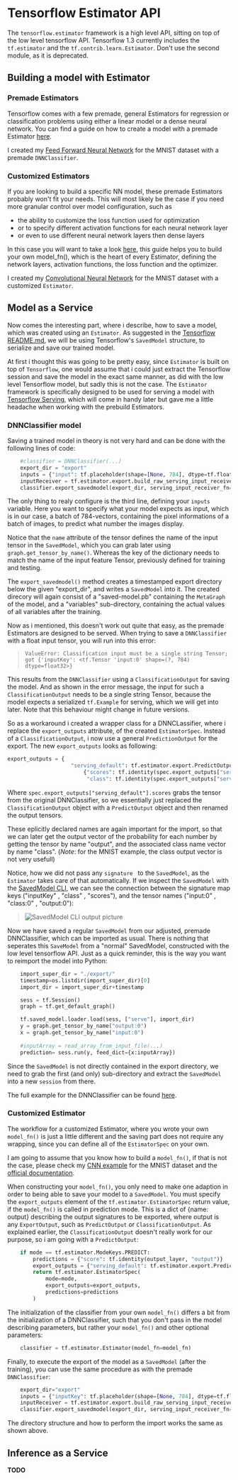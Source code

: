# Tensorflow Estimator API

The `tensorflow.estimator` framework is a high level API, sitting on top of the low level tensorflow API. Tensorflow 1.3 currently includes the `tf.estimator` and the `tf.contrib.learn.Estimator`. Don't use the second module, as it is deprecated.  
## Building a model with Estimator
### Premade  Estimators
Tensorflow comes with a few premade, general Estimators for regression or classification problems using either a linear model or a dense neural network. You can find a guide on how to create a model with a premade Estimator [here](https://www.tensorflow.org/programmers_guide/estimators). 

I created my [Feed Forward Neural Network](https://github.com/Matleo/MLPython2Java/tree/develop/Maschine%20Learning/NeuralNetwork/Estimator/MNISTClassifier/FFNN) for the MNIST dataset with a premade `DNNClassifier`.

### Customized  Estimators
If you are looking to build a specific NN model, these premade Estimators probably won't fit your needs. This will most likely be the case if you need more granular control over model configuration, such as 
* the ability to customize the loss function used for optimization
* or to specify different activation functions for each neural network layer
* or even to use different neural network layers then dense layers

In this case you will want to take a look [here](https://www.tensorflow.org/extend/estimators), this guide helps you to build your own model_fn(), which is the heart of every Estimator, defining the network layers, activation functions, the loss function and the optimizer.

I created my [Convolutional Neural Network](https://github.com/Matleo/MLPython2Java/tree/develop/Maschine%20Learning/NeuralNetwork/Estimator/MNISTClassifier/CNN) for the MNIST dataset with a customized `Estimator`.

## Model as a Service
Now comes the interesting part, where i describe, how to save a model, which was created using an `Estimator`. As suggested in the [Tensorflow README.md](https://github.com/Matleo/MLPython2Java/tree/develop/Maschine%20Learning/NeuralNetwork/Tensorflow/MNISTClassifier), we will be using Tensorflow's `SavedModel` structure, to serialize and save our trained model. 

At first i thought this was going to be pretty easy, since `Estimator` is built on top of `Tensorflow`, one would assume that i could just extract the Tensorflow session and save the model in the exact same manner, as did with the low level Tensorflow model, but sadly this is not the case. The `Estimator` framework is specifically designed to be used for serving a model with [Tensorflow Serving](https://www.tensorflow.org/serving/), which will come in handy later but gave me a little headache when working with the prebuild Estimators.

### DNNClassifier model
Saving a trained model in theory is not very hard and can be done with the following lines of code: 
```python
    #classifier = DNNClassifier(...)
    export_dir = "export"
    inputs = {"input": tf.placeholder(shape=[None, 784], dtype=tf.float32, name="input")}
    inputReceiver = tf.estimator.export.build_raw_serving_input_receiver_fn(inputs)
    classifier.export_savedmodel(export_dir, serving_input_receiver_fn=inputReceiver)
```
The only thing to realy configure is the third line, defining your `inputs` variable. Here you want to specify what your model expects as input, which is in our case, a batch of 784-vectors, containing the pixel informations of a batch of images, to predict what number the images display. 

Notice that the `name` attribute of the tensor defines the name of the input tensor in the `SavedModel`, which you can grab later using `graph.get_tensor_by_name()`. Whereas the key of the dictionary needs to match the name of the input feature Tensor, previously defined for training and testing. 

The `export_savedmodel()` method creates a timestamped export directory below the given "export_dir", and writes a `SavedModel` into it. The created direcory will again consist of a "saved-model.pb" containing the `MetaGraph` of the model, and a "variables" sub-directory, containing the actual values of all variables after the training.


Now as i mentioned, this doesn't work out quite that easy, as the premade Estimators are designed to be served. When trying to save a `DNNClassifier` with a float input tensor, you will run into this error: 

>`ValueError: Classification input must be a single string Tensor; got {'inputKey': <tf.Tensor 'input:0' shape=(?, 784) dtype=float32>}`

This results from the `DNNClassifier` using a `ClassificationOutput` for saving the model. And as shown in the error message, the input for such a `ClassificationOutput` needs to be a single string Tensor, because the model expects a serialized `tf.Example` for serving, which we will get into later. Note that this behaviour might change in future versions.

So as a workaround i created a wrapper class for a DNNCLassifier, where i replace the `export_outputs` attribute, of the created `EstimatorSpec`. Instead of a `ClassificationOutput`, i now use a general `PredictionOutput` for the export. The new `export_outputs` looks as following:
```python
export_outputs = {
                    "serving_default": tf.estimator.export.PredictOutput(
                        {"scores": tf.identity(spec.export_outputs["serving_default"].scores,"output"),
                         "class": tf.identity(spec.export_outputs["serving_default"].classes,"class")})}
```
Where `spec.export_outputs["serving_default"].scores` grabs the tensor from the original DNNClassifier, so we essentially just replaced the `ClassificationOutput` object with a `PredictOutput` object and then renamed the output tensors. 

These eplicitly declared names are again important for the import, so that we can later get the output vector of the probability for each number by getting the tensor by name "output", and the associated class name vector by name "class". (*Note*: for the MNIST example, the class output vector is not very usefull)

Notice, how we did not pass any `signature ` to the `SavedModel`, as the `Estimator` takes care of that automatically. If we inspect the `SavedModel` with the [SavedModel CLI](https://www.tensorflow.org/programmers_guide/saved_model#cli_to_inspect_and_execute_savedmodel), we can see the connection between the signature map keys ("inputKey" , "class" , "scores"), and the tensor names ("input:0" , "class:0" , "output:0"):

> ![SavedModel CLI output picture](https://github.com/Matleo/MLPython2Java/blob/develop/Maschine%20Learning/NeuralNetwork/Estimator/MNISTClassifier/FFNN/SavedModelCLI_example.png)


Now we have saved a regular `SavedModel` from our adjusted, premade DNNClassifier, which can be imported as usual. There is nothing that seperates this `SaveModel` from a "normal" SavedModel, constructed with the low level tensorflow API. Just as a quick reminder, this is the way you want to reimport the model into Python:
```python
    import_super_dir = "./export/"
    timestamp=os.listdir(import_super_dir)[0]
    import_dir = import_super_dir+timestamp

    sess = tf.Session()
    graph = tf.get_default_graph()

    tf.saved_model.loader.load(sess, ["serve"], import_dir)
    y = graph.get_tensor_by_name("output:0")
    x = graph.get_tensor_by_name("input:0")
    
    #inputArray = read_array_from_input_file(...)
    prediction= sess.run(y, feed_dict={x:inputArray})

```
Since the `SavedModel` is not directly contained in the export directory, we need to grab the first (and only) sub-directory and extract the `SavedModel` into a new `session` from there. 

The full example for the DNNClassifier can be found [here](https://github.com/Matleo/MLPython2Java/tree/develop/Maschine%20Learning/NeuralNetwork/Estimator/MNISTClassifier/FFNN).

### Customized Estimator
The workflow for a customized Estimator, where you wrote your own `model_fn()` is just a little different and the saving part does not require any wrapping, since you can define all of the `EstimatorSpec` on your own. 

I am going to assume that you know how to build a `model_fn()`, if that is not the case, please check my [CNN example](https://github.com/Matleo/MLPython2Java/tree/develop/Maschine%20Learning/NeuralNetwork/Estimator/MNISTClassifier/CNN) for the MNIST dataset and the [official documentation](https://www.tensorflow.org/extend/estimators).

When constructing your `model_fn()`, you only need to make one adaption in order to being able to save your model to a `SavedModel`. You must specify the `export_outputs` element of the `tf.estimator.EstimatorSpec` return value, if the `model_fn()` is called in prediction mode. This is a dict of {name: output} describing the output signatures to be exported, where output is any `ExportOutput`, such as `PredictOutput` or `ClassificationOutput`. As explained earlier, the `ClassificationOutput` doesn't really work for our purpose, so i am going with a `PredictOutput`:
```python
    if mode == tf.estimator.ModeKeys.PREDICT:
        predictions = {"score": tf.identity(output_layer, "output")}
        export_outputs = {"serving_default": tf.estimator.export.PredictOutput(predictions)}
        return tf.estimator.EstimatorSpec(
            mode=mode,
            export_outputs=export_outputs,
            predictions=predictions
        )
```
The initialization of the classifier from your own `model_fn()` differs a bit from the initialization of a DNNClassifier, such that you don't pass in the model describing parameters, but rather your `model_fn()` and other optional parameters:
```python
    classifier = tf.estimator.Estimator(model_fn=model_fn)
```
Finally, to execute the export of the model as a `SavedModel` (after the training), you can use the same procedure as with the premade `DNNClassifier`:
```python
    export_dir="export"
    inputs = {"inputKey": tf.placeholder(shape=[None, 784], dtype=tf.float32, name="input")}
    inputReceiver = tf.estimator.export.build_raw_serving_input_receiver_fn(inputs)
    classifier.export_savedmodel(export_dir, serving_input_receiver_fn=inputReceiver)
```
The directory structure and how to perform the import works the same as shown above.

## Inference as a Service
**TODO**